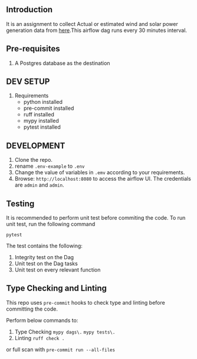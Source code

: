 ## Introduction
It is an assignment to collect Actual or estimated wind and solar power generation data from  [here](https://bmrs.elexon.co.uk/actual-or-estimated-wind-and-solar-power-generation).This airflow dag runs every 30 minutes interval.

## Pre-requisites
1. A Postgres database as the destination

## DEV SETUP
1. Requirements
    - python installed
    - pre-commit installed
    - ruff installed
    - mypy installed
    - pytest installed

## DEVELOPMENT
1. Clone the repo.
2. rename `.env-example` to `.env`
2. Change the value of variables in `.emv` according to your requirements.
3. Browse: `http://localhost:8080` to access the airflow UI. The credentials are `admin` and `admin`.

## Testing
It is recommended to perform unit test before commiting the code. To run unit test, run the following command

`pytest`

The test contains the following:
1. Integrity test on the Dag
2. Unit test on the Dag tasks
3. Unit test on every relevant function


## Type Checking and Linting
This repo uses `pre-commit` hooks to check type and linting before committing the code.

Perform below commands to:
1. Type Checking
`mypy dags\.`
`mypy tests\.`
2. Linting
`ruff check .`

or full scan with `pre-commit run --all-files`
